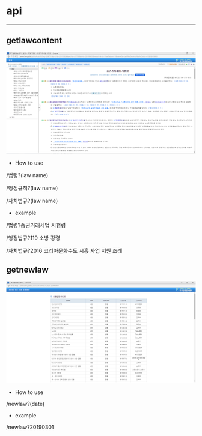 # api
----

## getlawcontent

![getlawcontent](./img/getlaw_pic.PNG)

* How to use

/법령?(law name)

/행정규칙?(law name)

/자치법규?(law name)

* example

/법령?증권거래세법 시행령

/행정법규?119 소방 강령

/자치법규?2016 코리아문화수도 시흥 사업 지원 조례

## getnewlaw

![getnewlaw](./img/getnewlaw_pic.PNG)

* How to use

/newlaw?(date)

* example

/newlaw?20190301
